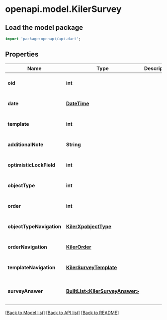 # openapi.model.KilerSurvey

## Load the model package
```dart
import 'package:openapi/api.dart';
```

## Properties
Name | Type | Description | Notes
------------ | ------------- | ------------- | -------------
**oid** | **int** |  | [optional] [default to null]
**date** | [**DateTime**](DateTime.md) |  | [optional] [default to null]
**template** | **int** |  | [optional] [default to null]
**additionalNote** | **String** |  | [optional] [default to null]
**optimisticLockField** | **int** |  | [optional] [default to null]
**objectType** | **int** |  | [optional] [default to null]
**order** | **int** |  | [optional] [default to null]
**objectTypeNavigation** | [**KilerXpobjectType**](KilerXpobjectType.md) |  | [optional] [default to null]
**orderNavigation** | [**KilerOrder**](KilerOrder.md) |  | [optional] [default to null]
**templateNavigation** | [**KilerSurveyTemplate**](KilerSurveyTemplate.md) |  | [optional] [default to null]
**surveyAnswer** | [**BuiltList&lt;KilerSurveyAnswer&gt;**](KilerSurveyAnswer.md) |  | [optional] [default to const []]

[[Back to Model list]](../README.md#documentation-for-models) [[Back to API list]](../README.md#documentation-for-api-endpoints) [[Back to README]](../README.md)


